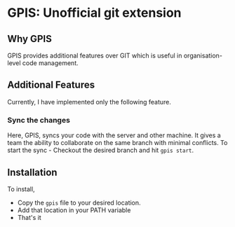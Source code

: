 <h1>GPIS: Unofficial git extension</h1>

## Why GPIS
GPIS provides additional features over GIT which is useful in organisation-level code management.

## Additional Features
Currently, I have implemented only the following feature.
### Sync the changes 
Here, GPIS, syncs your code with the server and other machine. It gives a team the ability to collaborate on the same branch with minimal conflicts.
To start the sync - Checkout the desired branch and hit `gpis start`.

## Installation
To install, 
- Copy the `gpis` file to your desired location.
- Add that location in your PATH variable
- That's it
